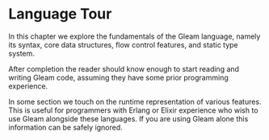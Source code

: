 # Language Tour

In this chapter we explore the fundamentals of the Gleam language, namely its
syntax, core data structures, flow control features, and static type system.

After completion the reader should know enough to start reading and writing
Gleam code, assuming they have some prior programming experience.

In some section we touch on the runtime representation of various features.
This is useful for programmers with Erlang or Elixir experience who wish to
use Gleam alongside these languages. If you are using Gleam alone this
information can be safely ignored.
